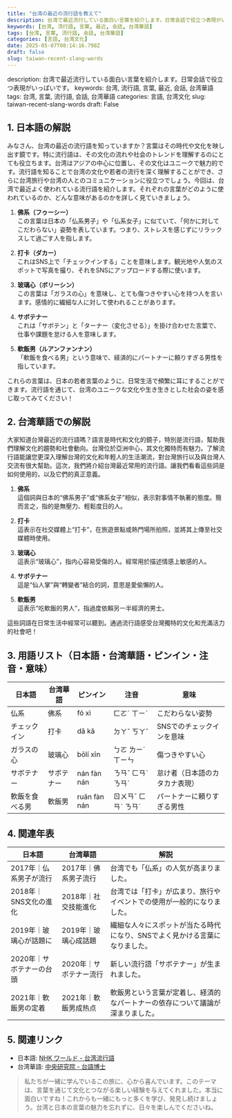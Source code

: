 ```yaml
---
title: "台湾の最近の流行語を教えて"
description: 台湾で最近流行している面白い言葉を紹介します。日常会話で役立つ表現がいっぱいです。
keywords: [台湾, 流行語, 言葉, 最近, 会話, 台湾華語]
tags: [台湾, 言葉, 流行語, 会話, 台湾華語]
categories: [言語, 台湾文化]
date: 2025-05-07T08:14:16.798Z
draft: false
slug: taiwan-recent-slang-words
---
```


description: 台湾で最近流行している面白い言葉を紹介します。日常会話で役立つ表現がいっぱいです。
keywords: 台湾, 流行語, 言葉, 最近, 会話, 台湾華語
tags: 台湾, 言葉, 流行語, 会話, 台湾華語
categories: 言語, 台湾文化
slug: taiwan-recent-slang-words
draft: False

## 1. 日本語の解説

みなさん、台湾の最近の流行語を知っていますか？言葉はその時代や文化を映し出す鏡です。特に流行語は、その文化の流れや社会のトレンドを理解するのにとても役立ちます。台湾はアジアの中心に位置し、その文化はユニークで魅力的です。流行語を知ることで台湾の文化や若者の流行を深く理解することができ、さらに台湾旅行や台湾の人とのコミュニケーションに役立つでしょう。今回は、台湾で最近よく使われている流行語を紹介します。それぞれの言葉がどのように使われているのか、どんな意味があるのかを詳しく見ていきましょう。

1. **佛系（フゥーシー）**   
   この言葉は日本の「仏系男子」や「仏系女子」に似ていて、「何かに対してこだわらない」姿勢を表しています。つまり、ストレスを感じずにリラックスして過ごす人を指します。

2. **打卡（ダカー）**   
   これはSNS上で「チェックインする」ことを意味します。観光地や人気のスポットで写真を撮り、それをSNSにアップロードする際に使います。

3. **玻璃心（ボリーシン）**   
   この言葉は「ガラスの心」を意味し、とても傷つきやすい心を持つ人を言います。感情的に繊細な人に対して使われることがあります。

4. **サボテナー**  
   これは「サボテン」と「ターナー（変化させる）」を掛け合わせた言葉で、仕事や課題を怠ける人を意味します。

5. **軟飯男（ルアンファンナン）**  
   「軟飯を食べる男」という意味で、経済的にパートナーに頼りすぎる男性を指しています。

これらの言葉は、日本の若者言葉のように、日常生活で頻繁に耳にすることができます。流行語を通じて、台湾のユニークな文化や生き生きとした社会の姿を感じ取ってみてください！

## 2. 台湾華語での解説

大家知道台灣最近的流行語嗎？語言是時代和文化的鏡子，特別是流行語，幫助我們理解文化的趨勢和社會動向。台灣位於亞洲中心，其文化獨特而有魅力。了解流行語能讓您更深入理解台灣的文化和年輕人的生活潮流，對台灣旅行以及與台灣人交流有很大幫助。這次，我們將介紹台灣最近常用的流行語。讓我們看看這些詞是如何使用的，以及它們的真正意義。

1. **佛系**  
   這個詞與日本的“佛系男子”或“佛系女子”相似，表示對事情不執著的態度。簡而言之，指的是無壓力、輕鬆度日的人。

2. **打卡**  
   這表示在社交媒體上“打卡”，在旅遊景點或熱門場所拍照，並將其上傳至社交媒體時使用。

3. **玻璃心**  
   這表示“玻璃心”，指内心容易受傷的人。經常用於描述情感上敏感的人。

4. **サボテナー**  
   這是“仙人掌”與“轉變者”結合的詞，意思是愛偷懶的人。

5. **軟飯男**  
   這表示“吃軟飯的男人”，指過度依賴另一半經濟的男士。

這些詞語在日常生活中經常可以聽到。通過流行語感受台灣獨特的文化和充滿活力的社會吧！

## 3. 用語リスト（日本語・台湾華語・ピンイン・注音・意味）

| 日本語       | 台湾華語     | ピンイン    | 注音       | 意味                                             |
|--------------|-------------|------------|------------|--------------------------------------------------|
| 仏系         | 佛系         | fó xì      | ㄈㄛˊ ㄒㄧˋ | こだわらない姿勢                                |
| チェックイン | 打卡         | dǎ kǎ      | ㄉㄚˇ ㄎㄚˇ | SNSでのチェックインを意味                        |
| ガラスの心   | 玻璃心       | bōlí xīn   | ㄅㄛ ㄌㄧˊ ㄒㄧㄣ | 傷つきやすい心                                       |
| サボテナー   | サボテナー   | nán fàn nán | ㄋㄢˇ ㄈㄢˋ ㄋㄢˊ | 怠け者（日本語のカタカナ表現）                       |
| 軟飯を食べる男| 軟飯男       | ruǎn fàn nán| ㄖㄨㄢˇ ㄈㄢˋ ㄋㄢˊ | パートナーに頼りすぎる男性                           |

## 4. 関連年表

| 日本語                        | 台湾華語                        | 解説                                                               |
|-----------------------------|-------------------------------|------------------------------------------------------------------|
| 2017年｜仏系男子が流行      | 2017年｜佛系男子流行            | 台湾でも「仏系」の人気が高まりました。                                     |
| 2018年｜SNS文化の進化       | 2018年｜社交技能進化            | 台湾では「打卡」が広まり、旅行やイベントでの使用が一般的になりました。                   |
| 2019年｜玻璃心が話題に      | 2019年｜玻璃心成話題            | 繊細な人々にスポットが当たる時代になり、SNSでよく見かける言葉になりました。                   |
| 2020年｜サボテナーの台頭   | 2020年｜サボテナー流行          | 新しい流行語「サボテナー」が生まれました。                               |
| 2021年｜軟飯男の定着       | 2021年｜軟飯男成热点            | 軟飯男という言葉が定着し、経済的なパートナーの依存について議論が深まりました。                 |

## 5. 関連リンク

- 日本語: [NHK ワールド - 台湾流行語](https://www3.nhk.or.jp/nhkworld/ja/)
- 台湾華語: [中央研究院 - 台語博士](https://www.sinica.edu.tw/)

>私たちが一緒に学んでいるこの旅に、心から喜んでいます。このテーマは、言葉を通じて文化とつながる楽しい経験を与えてくれました。本当に面白いですね！これからも一緒にもっと多くを学び、発見し続けましょう。台湾と日本の言葉の魅力を忘れずに、日々を楽しんでくださいね。